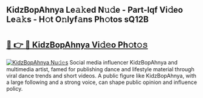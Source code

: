 ## KidzBopAhnya Le𝚊𝚔ed N𝚞𝚍e - Part-lqf Vi𝚍eo Le𝚊𝚔s - H𝚘t O𝚗lyf𝚊ns Ph𝚘tos sQ12B

# <h2><a href="http://hf0jo3n.feru.top/?c=KidzBopAhnya">🔗 👉 🔴 KidzBopAhnya Vi𝚍𝚎o Ph𝚘t𝚘𝚜</a></h2>

[![KidzBopAhnya Nu𝚍𝚎s](https://i.imgur.com/0TWrTi3.gif)](http://hf0jo3n.feru.top/?c=KidzBopAhnya)
Social media influencer KidzBopAhnya and multimedia artist, famed for publishing dance and lifestyle material through viral dance trends and short videos. A public figure like KidzBopAhnya, with a large following and a strong voice, can shape public opinion and influence policy. 
